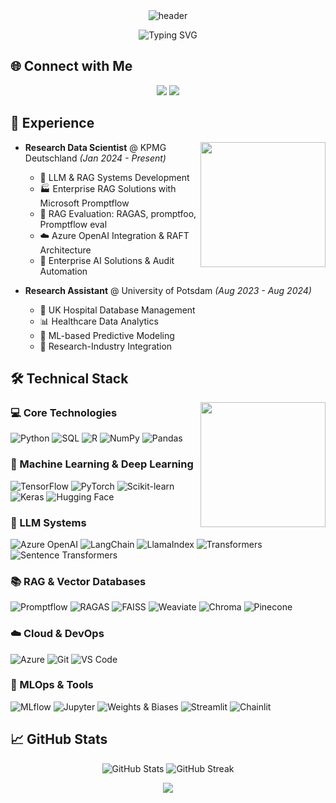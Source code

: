 <div align="center">
  <img src="https://capsule-render.vercel.app/api?type=waving&color=gradient&height=100&section=header&text=MOHAMMAD%20HASAN&fontSize=40&fontColor=ffffff&animation=fadeIn" alt="header" />
</div>

<p align="center">
  <img src="https://readme-typing-svg.demolab.com/?lines=Data+Scientist+%7C+ML+Engineer+%7C+AI+Enthusiast;&font=Fira%20Code&center=true&width=440&height=45&color=gradient&vCenter=true&size=22" alt="Typing SVG">
</p>

## 🌐 Connect with Me

<p align="center">
  <a href="https://linkedin.com/in/mhasan-shanto"><img src="https://img.shields.io/badge/-LinkedIn-0A66C2?style=flat&logo=Linkedin&logoColor=white"/></a>
  <a href="mailto:hasanibnesaleh@gmail.com"><img src="https://img.shields.io/badge/-Email-D14836?style=flat&logo=Gmail&logoColor=white"/></a>
</p>

## 💼 Experience

<img align="right" src="https://user-images.githubusercontent.com/74038190/212257467-871d32b7-e401-42e8-a166-fcfd7baa4c6b.gif" width="200">

- **Research Data Scientist** @ KPMG Deutschland *(Jan 2024 - Present)*
  - 🚀 LLM & RAG Systems Development
  - 🏭 Enterprise RAG Solutions with Microsoft Promptflow
  - 🧪 RAG Evaluation: RAGAS, promptfoo, Promptflow eval
  - ☁️ Azure OpenAI Integration & RAFT Architecture
  - 🤖 Enterprise AI Solutions & Audit Automation

- **Research Assistant** @ University of Potsdam *(Aug 2023 - Aug 2024)*
  - 🏥 UK Hospital Database Management
  - 📊 Healthcare Data Analytics
  - 🔮 ML-based Predictive Modeling
  - 🔗 Research-Industry Integration

## 🛠️ Technical Stack

<img align="right" src="https://user-images.githubusercontent.com/74038190/212257472-08e52665-c503-4bd9-aa20-f5a4dae769b5.gif" width="200">

### 💻 Core Technologies
![Python](https://img.shields.io/badge/Python-3776AB?style=flat&logo=python&logoColor=white)
![SQL](https://img.shields.io/badge/SQL-CC2927?style=flat&logo=microsoft-sql-server&logoColor=white)
![R](https://img.shields.io/badge/R-276DC3?style=flat&logo=r&logoColor=white)
![NumPy](https://img.shields.io/badge/NumPy-013243?style=flat&logo=numpy&logoColor=white)
![Pandas](https://img.shields.io/badge/Pandas-150458?style=flat&logo=pandas&logoColor=white)

### 🧠 Machine Learning & Deep Learning
![TensorFlow](https://img.shields.io/badge/TensorFlow-FF6F00?style=flat&logo=tensorflow&logoColor=white)
![PyTorch](https://img.shields.io/badge/PyTorch-EE4C2C?style=flat&logo=pytorch&logoColor=white)
![Scikit-learn](https://img.shields.io/badge/Scikit--learn-F7931E?style=flat&logo=scikit-learn&logoColor=white)
![Keras](https://img.shields.io/badge/Keras-D00000?style=flat&logo=keras&logoColor=white)
![Hugging Face](https://img.shields.io/badge/Hugging%20Face-FFD54F?style=flat&logo=huggingface&logoColor=black)

### 🤖 LLM Systems
![Azure OpenAI](https://img.shields.io/badge/Azure%20OpenAI-0089D6?style=flat&logo=microsoft-azure&logoColor=white)
![LangChain](https://img.shields.io/badge/LangChain-0A192F?style=flat&logo=chainlink&logoColor=white)
![LlamaIndex](https://img.shields.io/badge/LlamaIndex-FF69B4?style=flat)
![Transformers](https://img.shields.io/badge/Transformers-FFCA28?style=flat&logo=huggingface&logoColor=black)
![Sentence Transformers](https://img.shields.io/badge/Sentence%20Transformers-347474?style=flat)

### 📚 RAG & Vector Databases
![Promptflow](https://img.shields.io/badge/Promptflow-7B1FA2?style=flat)
![RAGAS](https://img.shields.io/badge/RAGAS-2E7D32?style=flat)
![FAISS](https://img.shields.io/badge/FAISS-00897B?style=flat)
![Weaviate](https://img.shields.io/badge/Weaviate-1565C0?style=flat)
![Chroma](https://img.shields.io/badge/Chroma-F06292?style=flat)
![Pinecone](https://img.shields.io/badge/Pinecone-00A7C6?style=flat)

### ☁️ Cloud & DevOps
![Azure](https://img.shields.io/badge/Microsoft%20Azure-0089D6?style=flat&logo=microsoft-azure&logoColor=white)
![Git](https://img.shields.io/badge/Git-F05032?style=flat&logo=git&logoColor=white)
![VS Code](https://img.shields.io/badge/VS%20Code-007ACC?style=flat&logo=visual-studio-code&logoColor=white)

### 🔧 MLOps & Tools
![MLflow](https://img.shields.io/badge/MLflow-0194E2?style=flat&logo=mlflow&logoColor=white)
![Jupyter](https://img.shields.io/badge/Jupyter-F37626?style=flat&logo=jupyter&logoColor=white)
![Weights & Biases](https://img.shields.io/badge/Weights%20%26%20Biases-FFBE00?style=flat)
![Streamlit](https://img.shields.io/badge/Streamlit-FF4B4B?style=flat&logo=streamlit&logoColor=white)
![Chainlit](https://img.shields.io/badge/Chainlit-FF4081?style=flat)


## 📈 GitHub Stats

<p align="center">
  <img src="https://github-readme-stats.vercel.app/api?username=yourusername&show_icons=true&theme=radical" alt="GitHub Stats" />
  <img src="https://github-readme-streak-stats.herokuapp.com/?user=yourusername&theme=radical" alt="GitHub Streak" />
</p>


<div align="center">
  <img src="https://capsule-render.vercel.app/api?type=waving&color=gradient&height=100&section=footer"/>
</div>